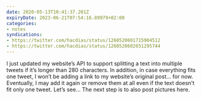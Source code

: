 ```yaml
---
date: 2020-05-13T10:41:37.201Z
expiryDate: 2023-06-21T07:54:16.89979+02:00
categories:
- notes
syndications:
- https://twitter.com/hacdias/status/1260520601715904512
- https://twitter.com/hacdias/status/1260520602651295744
---
```


I just updated my website’s API to support splitting a text into multiple tweets if it’s longer than 280 characters. In addition, in case everything fits one tweet, I won’t be adding a link to my website’s original post… for now. Eventually, I may add it again or remove them at all even if the text doesn’t fit only one tweet. Let’s see… The next step is to also post pictures here.
